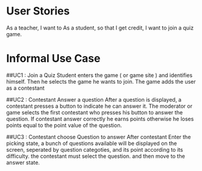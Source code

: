 User Stories
============
As a teacher, I want to
As a student, so that I get credit, I want to join a quiz game.

Informal Use Case
===================
##UC1 : Join a Quiz
Student enters the game ( or game site ) and identifies himself. Then he selects the game he wants to join. The game adds the user as a contestant

##UC2 : Contestant Answer a question
After a question is displayed, a contestant presses a button to indicate he can answer it. The moderator or game selects the first contestant who presses his button to answer the question. If contestant answer correctly he earns points otherwise he loses points equal to the point value of the question.

##UC3 : Contestant choose Question to answer
After contestant Enter the picking state, a bunch of questions available will be displayed on the screen, seperated by question categoties, and its point according to its difficulty. the contestant must select the question. and then move to the answer state.

